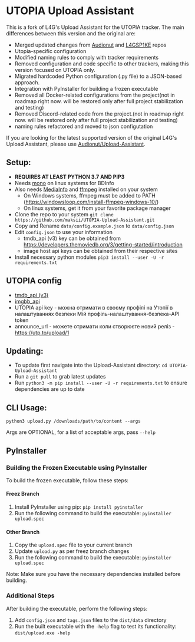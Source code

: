 # UTOPIA Upload Assistant

This is a fork of L4G's Upload Assistant for the UTOPIA tracker. The main differences between this version and the original are:

* Merged updated changes from [Audionut](https://github.com/Audionut/Upload-Assistant) and [L4GSP1KE](https://github.com/L4GSP1KE/Upload-Assistant) repos
* Utopia-specific configuration
* Modified naming rules to comply with tracker requirements
* Removed configuration and code specific to other trackers, making this version focused on UTOPIA only.
* Migrated hardcoded Python configuration (.py file) to a JSON-based approach.
* Integration with PyInstaller for building a frozen executable
* Removed all Docker-related configurations from the project(not in roadmap right now. will be restored only after full project stabilization and testing)
* Removed Discord-related code from the project.(not in roadmap right now. will be restored only after full project stabilization and testing)
* naming rules refactored and moved to json configutation

If you are looking for the latest supported version of the original L4G's Upload Assistant, please use [Audionut/Upload-Assistant](https://github.com/Audionut/Upload-Assistant).

## **Setup:**
   - **REQUIRES AT LEAST PYTHON 3.7 AND PIP3**
   - Needs [mono](https://www.mono-project.com/) on linux systems for BDInfo
   - Also needs [MediaInfo](https://mediaarea.net/en/MediaInfo/Download/Windows) and [ffmpeg](https://ffmpeg.org/download.html#build-windows) installed on your system
      - On Windows systems, ffmpeg must be added to PATH (https://windowsloop.com/install-ffmpeg-windows-10/)
      - On linux systems, get it from your favorite package manager
   - Clone the repo to your system `git clone https://github.com/maksii/UTOPIA-Upload-Assistant.git`
   - Copy and Rename `data/config.example.json` to `data/config.json`
   - Edit `config.json` to use your information 
      - tmdb_api (v3) key can be obtained from https://developers.themoviedb.org/3/getting-started/introduction
      - image host api keys can be obtained from their respective sites
   - Install necessary python modules `pip3 install --user -U -r requirements.txt`

## UTOPIA config
- [tmdb_api (v3)](https://developers.themoviedb.org/3/getting-started/introduction)
- [imgbb_api](https://api.imgbb.com)
- UTOPIA api key - можна отримати в своєму профілі на Утопії в налаштуваннях безпеки Мій профіль-налаштування-безпека-API token
- announce_url - можете отримати коли cтворюєте новий реліз - https://utp.to/upload/1

## **Updating:**
  - To update first navigate into the Upload-Assistant directory: `cd UTOPIA-Upload-Assistant`
  - Run a `git pull` to grab latest updates
  - Run `python3 -m pip install --user -U -r requirements.txt` to ensure dependencies are up to date
## **CLI Usage:**
  
  `python3 upload.py /downloads/path/to/content --args`
  
  Args are OPTIONAL, for a list of acceptable args, pass `--help`

## PyInstaller

### Building the Frozen Executable using PyInstaller

To build the frozen executable, follow these steps:

#### Freez Branch

1. Install PyInstaller using pip: `pip install pyinstaller`
2. Run the following command to build the executable: `pyinstaller upload.spec`

#### Other Branch

1. Copy the `upload.spec` file to your current branch
2. Update `upload.py` as per freez branch changes
3. Run the following command to build the executable: `pyinstaller upload.spec`

Note: Make sure you have the necessary dependencies installed before building.

### Additional Steps

After building the executable, perform the following steps:

1. Add `config.json` and `tags.json` files to the `dist/data` directory
2. Run the built executable with the `-help` flag to test its functionality: `dist/upload.exe -help`
